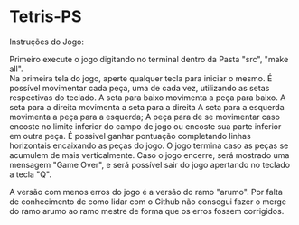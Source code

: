 # Tetris-PS

Instruções do Jogo:

Primeiro execute o jogo digitando no terminal dentro da Pasta "src", "make all".  
Na primeira tela do jogo, aperte qualquer tecla para iniciar o mesmo.
É possível movimentar cada peça, uma de cada vez, utilizando as setas respectivas do teclado. A seta para baixo movimenta a peça para baixo. A seta para a direita movimenta a seta para a direita A seta para a esquerda movimenta a peça para a esquerda;
A peça para de se movimentar caso encoste no limite inferior do campo de jogo ou encoste sua parte inferior em outra peça.
É possivel ganhar pontuação completando linhas horizontais encaixando as peças do jogo.
O jogo termina caso as peças se acumulem de mais verticalmente.
Caso o jogo encerre, será mostrado uma mensagem "Game Over", e será possível sair do jogo apertando no teclado a tecla "Q".

A versão com menos erros do jogo é a versão do ramo "arumo". Por falta de conhecimento de como lidar com o Github não consegui fazer o merge do ramo arumo ao ramo mestre de forma que os erros fossem corrigidos.
